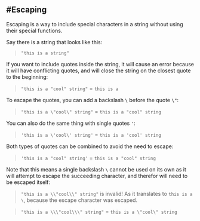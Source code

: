 #Escaping
---
Escaping is a way to include special characters in a string without using their special functions.

Say there is a string that looks like this:
> `"this is a string"`

If you want to include quotes inside the string, it will cause an error because it will have conflicting quotes, and will close the string on the closest quote to the beginning:
> `"this is a "cool" string"` = `this is a `

To escape the quotes, you can add a backslash `\` before the quote `\"`:
> `"this is a \"cool\" string"` = `this is a "cool" string`

You can also do the same thing with single quotes `'`:
> `'this is a \'cool\' string'` = `this is a 'cool' string`

Both types of quotes can be combined to avoid the need to escape:
> `'this is a "cool" string'` = `this is a "cool" string`

Note that this means a single backslash `\` cannot be used on its own as it will attempt to escape the succeeding character, and therefor will need to be escaped itself:

> `"this is a \\"cool\\" string"` is invalid! As it translates to `this is a \`, because the escape character was escaped.

> `"this is a \\\"cool\\\" string"` = `this is a \"cool\" string`